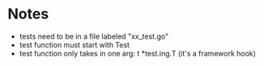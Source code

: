 # Notes

- tests need to be in a file labeled "xx_test.go"
- test function must start with Test
- test function only takes in one arg: t \*test.ing.T (it's a framework hook)
